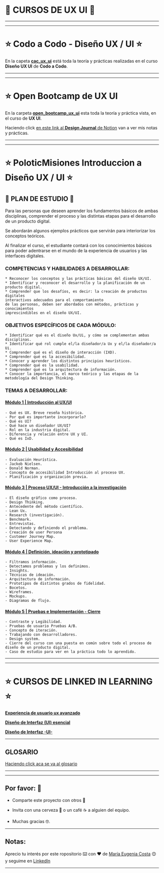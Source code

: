 # :book: CURSOS DE UX UI :book:


---
---


# :star: Codo a Codo - Diseño UX / UI :star:

En la capeta [**cac_ux_ui**](https://github.com/eugenia1984/DisenoUX-UI/tree/main/cac_ux_ui) está toda la teoría y prácticas realizadas en el curso **Diseño UX UI** de **Codo a Codo**.

---
---


# :star: Open Bootcamp de UX UI

En la carpeta [**open_bootcamp_ux_ui**](https://github.com/eugenia1984/DisenoUX-UI/tree/main/open_bootcamp_ux_ui) esta toda la teoría y práctica vista, en el curso de **UX UI**.

Haciendo click [en este link al **Design Journal** de Notion](https://therapeutic-land-13b.notion.site/Intro-f1f4f4c13d78451fa24612b0af711e92) van a ver mis notas y prácticas.


---
---


# :star: PoloticMisiones Introduccion a Diseño UX / UI :star:


## 🚀 PLAN DE ESTUDIO 🚀

Para las personas que deseen aprender los fundamentos básicos de ambas disciplinas, comprender el proceso y las distintas etapas para el desarrollo de un producto digital. 

Se abordarán algunos ejemplos prácticos que servirán para interiorizar los conceptos teóricos. 

Al finalizar el curso, el estudiante contará con los conocimientos básicos para poder adentrarse en el mundo de la experiencia de usuarios y las interfaces digitales. 

### COMPETENCIAS Y HABILIDADES A DESARROLLAR:

```
* Reconocer los conceptos y las prácticas básicas del diseño UX/UI.
* Identificar y reconocer el desarrollo y la planificación de un producto digital.
* Comprender que los desafíos, es decir: la creación de productos digitales 
interactivos adecuados para el comportamiento 
de las personas, deben ser abordados con métodos, prácticas y conocimientos 
imprescindibles en el diseño UX/UI.
```

### OBJETIVOS ESPECÍFICOS DE CADA MÓDULO:

```
* Identificar qué es el diseño Ux/Ui, y cómo se complementan ambas disciplinas.
* Identificar qué rol cumple el/la diseñador/a Ux y el/la diseñador/a Ui.
* Comprender qué es el diseño de interacción (IXD).
* Comprender qué es la accesibilidad.
* Conocer y aprender los distintos principios heurísticos.
* Comprender qué es la usabilidad.
* Comprender qué es la arquitectura de información.
* Conocer la importancia, el marco teórico y las etapas de la metodología del Design Thinking.
```

###  TEMAS A DESARROLLAR:

#### [Módulo 1 | Introducción al UX/UI](https://github.com/eugenia1984/DisenoUX-UI/tree/main/Modulo_1_introduccion_al_UX_UI)

```
- Qué es UX. Breve reseña histórica. 
- Por qué es importante incorporarlo? 
- Qué es UI? 
- Qué hace un diseñador UX/UI? 
- Rol en la industria digital.  
- Diferencia y relación entre UX y UI. 
- Qué es IxD. 
```

#### [Módulo 2 | Usabilidad y Accesibilidad](https://github.com/eugenia1984/DisenoUX-UI/tree/main/Modulo2_usabilidad_accesibilidad)

```
- Evaluación Heurística.  
- Jackob Nielsen.  
- Donald Norman. 
- Concepto de accesibilidad Introducción al proceso UX.  
- Planificación y organización previa. 
```

#### [Módulo 3 | Proceso UX/UI - Introducción a la investigación](https://github.com/eugenia1984/DisenoUX-UI/tree/main/modulo3_design_thinking_lean_ux)

```
- El diseño gráfico como proceso. 
- Design Thinking.
- Antecedente del método científico.
- Lean Ux. 
- Research (investigación). 
- Benchmark. 
- Entrevistas. 
- Detectando y definiendo el problema.
- Creación de user Persona
- Customer Journey Map.
- User Experience Map.
```


#### [Módulo 4 | Definición, ideación y prototipado](https://github.com/eugenia1984/DisenoUX-UI/tree/main/modulo4_definicion_ideacion_prototipado)

```
- Filtramos información. 
- Detectamos problemas y los definimos.
- Insights. 
- Técnicas de ideación.
- Arquitectura de información. 
- Prototipos de distintos grados de fidelidad.
- Bocetos. 
- Wireframes.
- Mockups.
- Diagramas de flujo.
```

#### [Módulo 5 | Pruebas e Implementación - Cierre](https://github.com/eugenia1984/DisenoUX-UI/tree/main/modulo5%20_pruebas_implementacion_cierre)

```
- Contraste y Legibilidad. 
- Pruebas de usuario Pruebas A/B. 
- Concepto de iteración. 
- Trabajando con desarrolladores.
- Design system. 
- Cierre del curso con una puesta en común sobre todo el proceso de diseño de un producto digital. 
- Caso de estudio para ver en la práctica todo lo aprendido.
```

---
---


# :star: CURSOS DE LINKED IN LEARNING  :star:

[**Experiencia de usuario ux avanzado**](https://github.com/eugenia1984/DisenoUX-UI/tree/main/experiencia_de_usuario_ux_avanzado)

[**Diseño de Interfaz (UI) esencial**](https://github.com/eugenia1984/DisenoUX-UI/tree/main/ui_esencial)

[**Diseño de Interfaz -UI-**](https://github.com/eugenia1984/DisenoUX-UI/tree/main/disen%CC%83o_de_interfaz_ui)


---

## GLOSARIO

[Haciendo click aca se va al glosario](https://github.com/eugenia1984/DisenoUX-UI/blob/main/glosario.md)

---
---


## Por favor: 🎁

* Comparte este proyecto con otros 📢

* Invita con una cerveza 🍺 o un café ☕ a alguien del equipo. 

* Muchas gracias 🤓.

---

## Notas:

Aprecio tu interés por este ropositorio ⌨️ con ❤️ de [María Eugenia Costa](https://github.com/eugenia1984) 😊 y seguime en [LinkedIn](http://www.linkedin.com/in/maríaeugeniacosta) 

---

